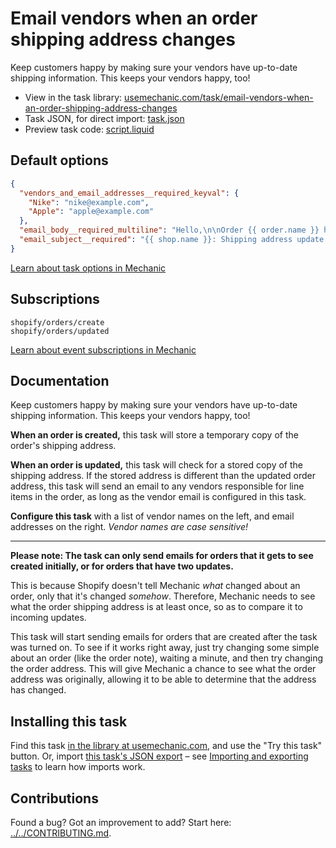 # Email vendors when an order shipping address changes

Keep customers happy by making sure your vendors have up-to-date shipping information. This keeps your vendors happy, too!

* View in the task library: [usemechanic.com/task/email-vendors-when-an-order-shipping-address-changes](https://usemechanic.com/task/email-vendors-when-an-order-shipping-address-changes)
* Task JSON, for direct import: [task.json](../../tasks/email-vendors-when-an-order-shipping-address-changes.json)
* Preview task code: [script.liquid](./script.liquid)

## Default options

```json
{
  "vendors_and_email_addresses__required_keyval": {
    "Nike": "nike@example.com",
    "Apple": "apple@example.com"
  },
  "email_body__required_multiline": "Hello,\n\nOrder {{ order.name }} has a new shipping address:\n\nName: {{ order.shipping_address.first_name }} {{ order.shipping_address.last_name }}\nCompany: {{ order.shipping_address.company }}\nPhone: {{ order.shipping_address.phone }}\n\n{{ order.shipping_address.address1 }}\n{{ order.shipping_address.address2 }}\n{{ order.shipping_address.city }}, {{ order.shipping_address.province_code }} {{ order.shipping_address.zip }}\n{{ order.shipping_address.country_code }}\n\nThanks,\n\n{{ shop.name }}",
  "email_subject__required": "{{ shop.name }}: Shipping address update for {{ order.name }}"
}
```

[Learn about task options in Mechanic](https://docs.usemechanic.com/article/471-task-options)

## Subscriptions

```liquid
shopify/orders/create
shopify/orders/updated
```

[Learn about event subscriptions in Mechanic](https://docs.usemechanic.com/article/408-subscriptions)

## Documentation

Keep customers happy by making sure your vendors have up-to-date shipping information. This keeps your vendors happy, too!

**When an order is created,** this task will store a temporary copy of the order's shipping address.

**When an order is updated,** this task will check for a stored copy of the shipping address. If the stored address is different than the updated order address, this task will send an email to any vendors responsible for line items in the order, as long as the vendor email is configured in this task.

**Configure this task** with a list of vendor names on the left, and email addresses on the right. *Vendor names are case sensitive!*

---

**Please note: The task can only send emails for orders that it gets to see created initially, or for orders that have two updates.**

This is because Shopify doesn't tell Mechanic _what_ changed about an order, only that it's changed _somehow_. Therefore, Mechanic needs to see what the order shipping address is at least once, so as to compare it to incoming updates.

This task will start sending emails for orders that are created after the task was turned on. To see if it works right away, just try changing some simple about an order (like the order note), waiting a minute, and then try changing the order address. This will give Mechanic a chance to see what the order address was originally, allowing it to be able to determine that the address has changed.

## Installing this task

Find this task [in the library at usemechanic.com](https://usemechanic.com/task/email-vendors-when-an-order-shipping-address-changes), and use the "Try this task" button. Or, import [this task's JSON export](../../tasks/email-vendors-when-an-order-shipping-address-changes.json) – see [Importing and exporting tasks](https://docs.usemechanic.com/article/505-importing-and-exporting-tasks) to learn how imports work.

## Contributions

Found a bug? Got an improvement to add? Start here: [../../CONTRIBUTING.md](../../CONTRIBUTING.md).
